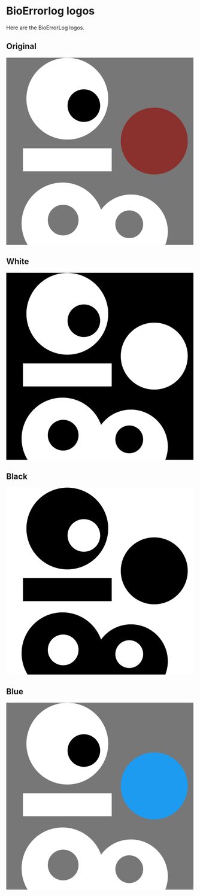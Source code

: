 # BioErrorlog logos

Here are the BioErrorLog logos.

## Original

![original_logo](./png/logo_original_500x500.png)

## White

![white_logo](./png/logo_white_500x500.png)

## Black

![black_logo](./png/logo_black_500x500.png)

## Blue

![blue_logo](./png/logo_blue_500x500.png)
